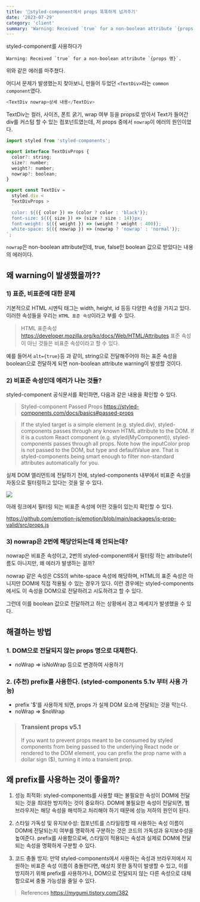 ```yaml
---
title: '💅styled-component에서 props 똑똑하게 넘겨주기'
date: '2023-07-29'
category: 'client'
summary: 'Warning: Received `true` for a non-boolean attribute `{props 명}`. $prefix를 사용해보자! '
---
```


styled-component를 사용하다가

```
Warning: Received `true` for a non-boolean attribute `{props 명}`.
```

위와 같은 에러를 마주쳤다.

어디서 문제가 발생했는지 찾아보니, 만들어 두었던 `<TextDiv>`라는 `common component`였다.

```js
<TextDiv nowrap>상세 내용</TextDiv>
```

TextDiv는 컬러, 사이즈, 폰트 굵기, wrap 여부 등을 props로 받아서 Text가 들어간 div를 커스텀 할 수 있는 컴포넌트였는데, 저 props 중에서 `nowrap`이 에러의 원인이었다.

```js
import styled from 'styled-components';

export interface TextDivProps {
  color?: string;
  size?: number;
  weight?: number;
  nowrap?: boolean;
}

export const TextDiv =
  styled.div <
  TextDivProps >
  `
  color: ${({ color }) => (color ? color : 'black')};
  font-size: ${({ size }) => (size ? size : 14)}px;
  font-weight: ${({ weight }) => (weight ? weight : 400)};
  white-space: ${({ nowrap }) => (nowrap ? 'nowrap' : 'normal')};
`;
```

`nowrap`은 non-boolean attribute인데, true, false인 boolean 값으로 받았다는 내용의 에러이다.

## 왜 warning이 발생했을까??

### 1) 표준, 비표준에 대한 문제

기본적으로 HTML 시멘틱 태그는 width, height, id 등등 다양한 속성을 가지고 있다.
이러한 속성들을 우리는 `HTML 표준 속성`이라고 부를 수 있다.

> HTML 표준속성
> https://developer.mozilla.org/ko/docs/Web/HTML/Attributes
> 표준 속성이 아닌 것들은 비표준 속성이라고 할 수 있다.

예를 들어서 `alt={true}`등 과 같이, string으로 전달해주어야 하는 표준 속성을 boolean으로 전달하게 되면 non-boolean attribute warning이 발생할 것이다.

### 2) 비표준 속성인데 에러가 나는 것들?

styled-component 공식문서를 확인하면, 다음과 같은 내용을 확인할 수 있다.

> Styled-component Passed Props
> https://styled-components.com/docs/basics#passed-props

> If the styled target is a simple element (e.g. styled.div), styled-components passes through any known HTML attribute to the DOM. If it is a custom React component (e.g. styled(MyComponent)), styled-components passes through all props.
> Note how the inputColor prop is not passed to the DOM, but type and defaultValue are. That is styled-components being smart enough to filter non-standard attributes automatically for you.

실제 DOM 엘리먼트에 전달하기 전에, styled-components 내부에서 비표준 속성을 자동으로 필터링하고 있다는 것을 알 수 있다.

![](https://velog.velcdn.com/images/jiwonyyy/post/5afc257b-e7fd-4522-b0ad-56b1f7a3cf94/image.png)

아래 링크에서 필터링 되는 비표준 속성에 어떤 것들이 있는지 확인할 수 있다.

https://github.com/emotion-js/emotion/blob/main/packages/is-prop-valid/src/props.js

### 3) nowrap은 2번에 해당안되는데 왜 안되는데?

nowrap은 비표준 속성이고, 2번의 styled-component에서 필터링 하는 attribute이름도 아니지만, 왜 에러가 발생하는 걸까?

nowrap 같은 속성은 CSS의 white-space 속성에 해당하며, HTML의 표준 속성은 아니지만 DOM에 직접 적용될 수 있는 경우가 있다. 이런 경우에는 styled-components에서도 이 속성을 DOM으로 전달하려고 시도하려고 할 수 있다.

그런데 이를 boolean 값으로 전달하려고 하는 상황에서 경고 메세지가 발생했을 수 있다.

## 해결하는 방법

### 1. DOM으로 전달되지 않는 props 명으로 대체한다.

- noWrap => isNoWrap 등으로 변경하여 사용하기

### 2. (추천) prefix를 사용한다. (styled-components 5.1v 부터 사용 가능)

- prefix '$'를 사용하게 되면, props 가 실제 DOM 요소에 전달되는 것을 막는다.
- noWrap => $noWrap

> ### Transient props v5.1
>
> If you want to prevent props meant to be consumed by styled components from being passed to the underlying React node or rendered to the DOM element, you can prefix the prop name with a dollar sign ($), turning it into a transient prop.

## 왜 prefix를 사용하는 것이 좋을까?

1. 성능 최적화:
   styled-components를 사용할 때는 불필요한 속성이 DOM에 전달되는 것을 최대한 방지하는 것이 중요하다. DOM에 불필요한 속성이 전달되면, 웹 브라우저는 해당 속성을 해석하고 처리해야 하기 때문에 성능 저하의 원인이 된다.

2. 스타일 가독성 및 유지보수성:
   컴포넌트를 스타일링할 때 사용하는 속성 이름이 DOM에 전달되는지 여부를 명확하게 구분하는 것은 코드의 가독성과 유지보수성을 높여준다. prefix를 사용함으로써, 스타일이 적용되는 속성과 실제로 DOM에 전달되는 속성을 명확하게 구분할 수 있다.

3. 코드 충돌 방지:
   만약 styled-components에서 사용하는 속성과 브라우저에서 지원하는 비표준 속성 이름이 충돌한다면, 예상치 못한 동작이 발생할 수 있고, 이를 방지하기 위해 prefix를 사용하거나, DOM으로 전달되지 않는 다른 속성으로 대체함으로써 충돌 가능성을 줄일 수 있다.

> References
> https://mygumi.tistory.com/382
